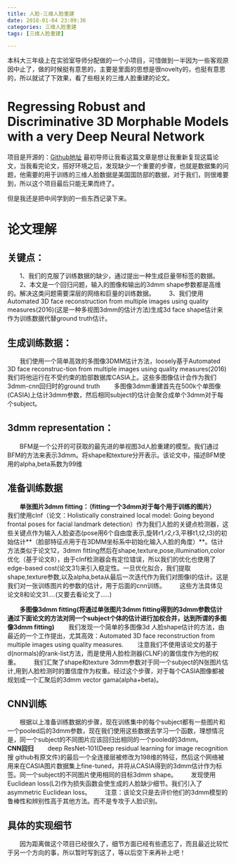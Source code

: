 ```yaml
---
title: 人脸-三维人脸重建
date: 2018-01-04 23:09:36
categories: 三维人脸重建
tags: [三维人脸重建]

---
```

本科大三年级上在实验室导师分配做的一个小项目，可惜做到一半因为一些客观原因中止了，做的时候挺有意思的，主要是里面的思想是很novelty的，也挺有意思的，所以就试了下效果，看了些相关的三维人脸重建的论文。
<!--more-->

# Regressing Robust and Discriminative 3D Morphable Models with a very Deep Neural Network

项目是开源的：[Github地址](https://github.com/anhttran/3dmm_cnn)
最初导师让我看这篇文章是想让我重新复现这篇论文，当我看完论文，搭好环境之后，发现缺少一个重要的步骤，也就是数据集的问题，他需要的用于训练的三维人脸数据是美国国防部的数据，对于我们，则很难要到，所以这个项目最后只能无果而终了。

但是我还是把中间学到的一些东西记录下来。

# 论文理解
## 关键点：
　　1、我们的克服了训练数据的缺少，通过提出一种生成巨量带标签的数据。
　　2、本文是一个回归问题，输入的图像和输出的3dmm shape参数都是高维的。解决这类问题需要深层的网络和巨量的训练数据。
　　3、我们使用Automated 3D face reconstruction from multiple images using quality measures(2016)(这是一种多视图3dmm的估计方法)生成3d face shape估计来作为训练数据代替ground truth估计。

## 生成训练数据：
　　我们使用一个简单高效的多图像3DMM估计方法，loosely基于Automated 3D face reconstruc-tion from multiple images using quality measures(2016)我们将他运行在不受约束的脸部数据库CASIA上。这些多图像估计会作为我们3dmm-cnn回归时的ground truth
　　多图像3dmm重建首先在500k个单图像(CASIA)上估计3dmm参数，然后相同subject的估计会聚合成单个3dmm对于每个subject。
## 3dmm representation：
　　BFM是一个公开的可获取的最先进的单视图3d人脸重建的模型。我们通过BFM的方法来表示3dmm。将shape和texture分开表示。该论文中，描述BFM使用的alpha,beta系数为99维

## 准备训练数据
　　**单张图片3dmm fitting：（fitting一个3dmm对于每个用于训练的图片）**
　　我们使用clnf（论文：Holistically constrained local model: Going beyond frontal poses for facial landmark detection）作为我们人脸的关键点检测器，这些关键点作为输入人脸姿态(pose用6个自由度表示,旋转r1,r2,r3,平移t1,t2,t3)的初始估计**（脸部特征点用于在3DMM坐标系中初始化输入人脸的角度）**。估计方法类似于论文12，3dmm fitting然后在shape,texture,pose,illumination,color优化（基于论文8），由于clnf检测器会有定位错误，所以我们的优化也使用了edge-based cost(论文31)来引入稳定性。一旦优化拟合，我们提取shape,texture参数,以及alpha,beta从最后一次迭代作为我们对图像I的估计。这是我们对一张训练图片的参数的估计，用于后面的cnn训练。
　　这些方法具体见论文8和论文31....(又要去看论文了.....)

　　**多图像3dmm fitting(将通过单张图片3dmm fitting得到的3dmm参数估计通过下面论文的方法对同一个subject个体的估计进行加权合并，达到所谓的多图像3dmm fitting)**
　　我们发现一个简单的多图像3d 人脸shape估计的方法，由最近的一个工作提出，尤其高效：Automated 3D face reconstruction from multiple images using quality measures.
　　注意我们不使用该论文的基于d(normals)的rank-list方法，而是使用人脸检测器(CLNF)的置信度作为他的权重。
　　我们汇聚了shape和texture 3dmm参数对于同一个subject的N张图片估计,用到人脸检测时的置信度作为权重。经过这个步骤，对于每个CASIA图像都被规划成一个汇聚后的3dmm vector gama(alpha+beta)。

## CNN训练
　　根据以上准备训练数据的步骤，现在训练集中的每个subject都有一些图片和一个pooled后的3dmm参数，现在我们使用这些数据去学习一个函数，理想情况是，同一个subject的不同图片应该回归出相同的一个pooled的3dmm。
　　**CNN回归**
　　deep ResNet-101(Deep residual learning for image recognition搜 github有原文件)的最后一个全连接层被修改为198维的特征，然后这个网络被用来在CASIA图片数据集上fine-tuned，并将从CASIA得到的3dmm估计作为标签。同一个subject的不同图片使用相同的目标3dmm shape。
　　发现使用Euclidean loss(L2)作为损失函数会使生成的人脸缺少细节。我们引入了asymmetric Euclidean loss。
　　注意：该论文只是去评价他们的3dmm模型的鲁棒性和辨别性高于其他方法。而不是专攻于人脸识别。

## 具体的实现细节
　　因为距离做这个项目已经很久了，细节方面已经有些遗忘了，而且最近比较忙于另一个方向的事，所以暂时写到这了，等以后空下来再补上吧！

